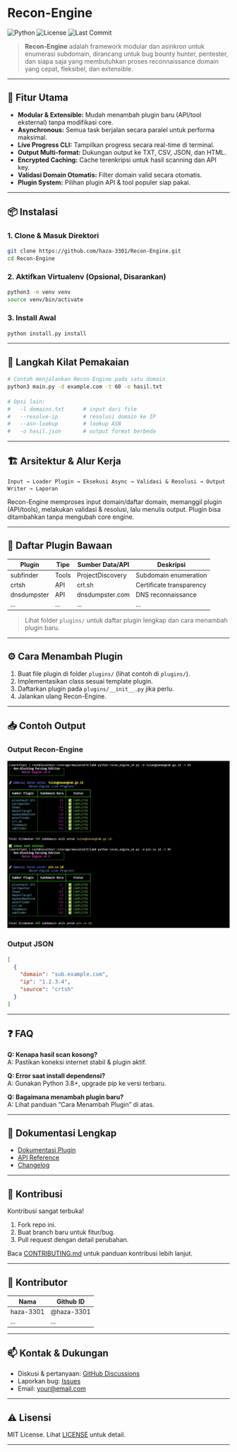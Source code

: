 # Recon-Engine

![Python](https://img.shields.io/badge/python-3.8%2B-blue)
![License](https://img.shields.io/github/license/haza-3301/Recon-Engine)
![Last Commit](https://img.shields.io/github/last-commit/haza-3301/Recon-Engine)
<!-- Tambahkan badge CI jika sudah ada workflow -->

> **Recon-Engine** adalah framework modular dan asinkron untuk enumerasi subdomain, dirancang untuk bug bounty hunter, pentester, dan siapa saja yang membutuhkan proses reconnaissance domain yang cepat, fleksibel, dan extensible.

---

## 🚀 Fitur Utama

- **Modular & Extensible:** Mudah menambah plugin baru (API/tool eksternal) tanpa modifikasi core.
- **Asynchronous:** Semua task berjalan secara paralel untuk performa maksimal.
- **Live Progress CLI:** Tampilkan progress secara real-time di terminal.
- **Output Multi-format:** Dukungan output ke TXT, CSV, JSON, dan HTML.
- **Encrypted Caching:** Cache terenkripsi untuk hasil scanning dan API key.
- **Validasi Domain Otomatis:** Filter domain valid secara otomatis.
- **Plugin System:** Pilihan plugin API & tool populer siap pakai.

---

## 📦 Instalasi

### 1. Clone & Masuk Direktori

```bash
git clone https://github.com/haza-3301/Recon-Engine.git
cd Recon-Engine
```

### 2. Aktifkan Virtualenv (Opsional, Disarankan)

```bash
python3 -m venv venv
source venv/bin/activate
```

### 3. Install Awal

```bash
python install.py install
```

---

## 🏁 Langkah Kilat Pemakaian

```bash
# Contoh menjalankan Recon-Engine pada satu domain
python3 main.py -d example.com -t 60 -o hasil.txt

# Opsi lain:
#   -l domains.txt      # input dari file
#   --resolve-ip        # resolusi domain ke IP
#   --asn-lookup        # lookup ASN
#   -o hasil.json       # output format berbeda
```

---

## 🏗️ Arsitektur & Alur Kerja

```
Input → Loader Plugin → Eksekusi Async → Validasi & Resolusi → Output Writer → Laporan
```

Recon-Engine memproses input domain/daftar domain, memanggil plugin (API/tools), melakukan validasi & resolusi, lalu menulis output. Plugin bisa ditambahkan tanpa mengubah core engine.

---

## 🧩 Daftar Plugin Bawaan

| Plugin         | Tipe   | Sumber Data/API        | Deskripsi               |
|----------------|--------|------------------------|-------------------------|
| subfinder      | Tools  | ProjectDiscovery       | Subdomain enumeration   |
| crtsh          | API    | crt.sh                 | Certificate transparency|
| dnsdumpster    | API    | dnsdumpster.com        | DNS reconnaissance     |
| ...            | ...    | ...                    | ...                     |

> Lihat folder `plugins/` untuk daftar plugin lengkap dan cara menambah plugin baru.

---

## ⚙️ Cara Menambah Plugin

1. Buat file plugin di folder `plugins/` (lihat contoh di `plugins/`).
2. Implementasikan class sesuai template plugin.
3. Daftarkan plugin pada `plugins/__init__.py` jika perlu.
4. Jalankan ulang Recon-Engine.

---

## 📥 Contoh Output

### Output Recon-Engine
![Contoh Output HTML](images/image-1.png)

### Output JSON
```json
[
  {
    "domain": "sub.example.com",
    "ip": "1.2.3.4",
    "source": "crtsh"
  }
]
```

---

## ❓ FAQ

**Q: Kenapa hasil scan kosong?**  
A: Pastikan koneksi internet stabil & plugin aktif.

**Q: Error saat install dependensi?**  
A: Gunakan Python 3.8+, upgrade pip ke versi terbaru.

**Q: Bagaimana menambah plugin baru?**  
A: Lihat panduan “Cara Menambah Plugin” di atas.

---

## 📑 Dokumentasi Lengkap

- [Dokumentasi Plugin](docs/plugins.md)
- [API Reference](docs/api.md)
- [Changelog](https://github.com/haza-3301/Recon-Engine/commits/main)

---

## 🤝 Kontribusi

Kontribusi sangat terbuka!  
1. Fork repo ini.
2. Buat branch baru untuk fitur/bug.
3. Pull request dengan detail perubahan.

Baca [CONTRIBUTING.md](CONTRIBUTING.md) untuk panduan kontribusi lebih lanjut.

---

## 👥 Kontributor

| Nama      | Github ID    |
|-----------|--------------|
| haza-3301 | @haza-3301   |
| ...       | ...          |

---

## 📫 Kontak & Dukungan

- Diskusi & pertanyaan: [GitHub Discussions](https://github.com/haza-3301/Recon-Engine/discussions)
- Laporkan bug: [Issues](https://github.com/haza-3301/Recon-Engine/issues)
- Email: your@email.com

---

## ⚠️ Lisensi

MIT License. Lihat [LICENSE](LICENSE) untuk detail.

---
